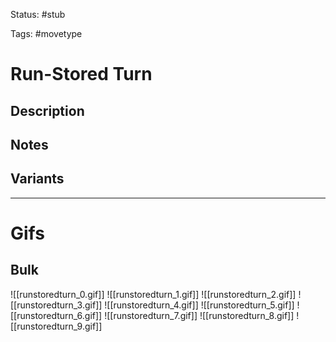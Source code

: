 Status: #stub

Tags: #movetype

# Run-Stored Turn
## Description


## Notes


## Variants


___
# Gifs
## Bulk
![[runstoredturn_0.gif]]
![[runstoredturn_1.gif]]
![[runstoredturn_2.gif]]
![[runstoredturn_3.gif]]
![[runstoredturn_4.gif]]
![[runstoredturn_5.gif]]
![[runstoredturn_6.gif]]
![[runstoredturn_7.gif]]
![[runstoredturn_8.gif]]
![[runstoredturn_9.gif]]